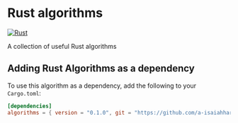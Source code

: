 # Rust algorithms

[![Rust](https://github.com/powpow58/algorithms-rs/actions/workflows/rust.yml/badge.svg)](https://github.com/powpow58/algorithms-rs/actions/workflows/rust.yml)

A collection of useful Rust algorithms

## Adding Rust Algorithms as a dependency

To use this algorithm as a dependency, add the following to your `Cargo.toml`:

```toml
[dependencies]
algorithms = { version = "0.1.0", git = "https://github.com/a-isaiahharvey/algorithms-rs" }

```
